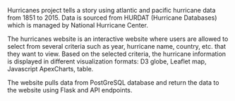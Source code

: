 Hurricanes project tells a story using atlantic and pacific hurricane data from 1851 to 2015.
Data is sourced from HURDAT (Hurricane Databases) which is managed by National Hurricane Center.

The hurricanes website is an interactive website where users are allowed to select from several criteria such as year, hurricane name, country, etc. that they want to view.
Based on the selected criteria, the hurricane information is displayed in different visualization formats: D3 globe, Leaflet map, Javascript ApexCharts, table.

The website pulls data from PostGreSQL database and return the data to the website using Flask and API endpoints.
